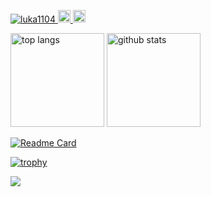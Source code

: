 <p align="left">
  <a href="https://github.com/luka1104/luka1104/">
    <img src="https://komarev.com/ghpvc/?username=luka1104" alt="luka1104" />
  </a>
  <a href="http://twitter.com/unknown_gakusei">
    <img height="20" src="https://img.shields.io/twitter/follow/luka_fuji?label=Twitter&logo=twitter&style=flat" />
  </a>
  <a href="https://github.com/luka1104">
    <img height="20" src="https://img.shields.io/github/followers/luka1104?label=follow&logo=github&style=flat" />
  </a>
</p>
<p align="left">
  <img alt="top langs" height="150px" src="https://github-readme-status-pi.vercel.app/api/top-langs?username=luka1104&count_private=true&show_icons=true&theme=onedark&layout=compact" />
  <img alt="github stats" height="150px" src="https://github-readme-status-pi.vercel.app/api?username=luka1104&count_private=true&show_icons=true&theme=onedark" />
</p>

[![Readme Card](https://github-readme-status-pi.vercel.app/api/pin/?username=luka1104&repo=ETHIndia-ZKJob&theme=gruvbox)](https://github.com/luka1104/ETHIndia-ZKJob)


[![trophy](https://github-profile-trophy.vercel.app/?username=luka1104&column=7&theme=gruvbox)](https://github.com/luka1104/github-profile-trophy)

[![](https://github-readme-streak-stats.herokuapp.com/?user=luka1104&theme=dark)](https://github-readme-streak-stats.herokuapp.com/?user=luka1104&theme=dark)
